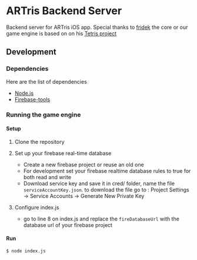 # ARTris Backend Server

Backend server for ARTris iOS app. Special thanks to [fridek](https://github.com/fridek) the core or our game engine is based on on his [Tetris project](https://github.com/dtoki/Threejs-Tetris) 

## Development

### Dependencies
Here are the list of dependencies 
- [Node.js](https://nodejs.org/en/)
- [Firebase-tools](https://www.npmjs.com/package/firebase-tools)

### Running the game engine

#### Setup
1. Clone the repository

2. Set up your firebase real-time database
    - Create a new firebase project or reuse an old one
    - For development set your firebase realtime database rules to true for both read and write
    - Download service key and save it in cred/ folder, name the file `serviceAccountKey.json`. to download the file go to : Project Settings -> Service Accounts -> Generate New Private Key

3. Configure index.js
    - go to line 8 on index.js and replace the `fireDatabaseUrl` with the database url of your firebase project

#### Run
  ```
  $ node index.js
  
  ```
